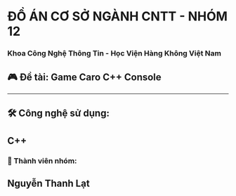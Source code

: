 # ĐỒ ÁN CƠ SỞ NGÀNH CNTT - NHÓM 12 
### Khoa Công Nghệ Thông Tin - Học Viện Hàng Không Việt Nam  


## 🎮 Đề tài: Game Caro C++ Console

---
## 🛠 Công nghệ sử dụng:
**C++**
---
### 👥 Thành viên nhóm:
**Nguyễn Thanh Lạt**
---
